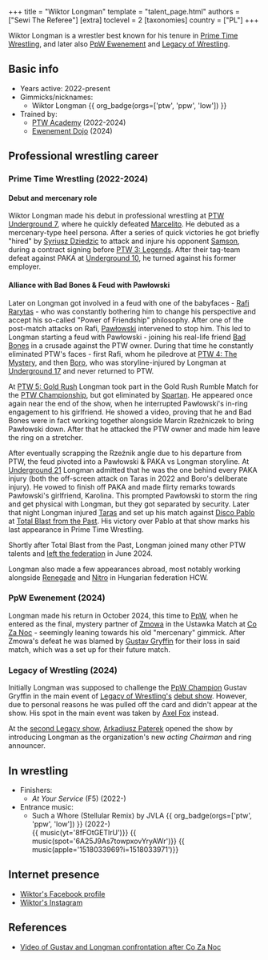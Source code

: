 +++
title = "Wiktor Longman"
template = "talent_page.html"
authors = ["Sewi The Referee"]
[extra]
toclevel = 2
[taxonomies]
country = ["PL"]
+++

Wiktor Longman is a wrestler best known for his tenure in [Prime Time Wrestling](@/o/ptw.md), and later also [PpW Ewenement](@/o/ppw.md) and [Legacy of Wrestling](@/o/low.md).

## Basic info

* Years active: 2022-present
* Gimmicks/nicknames:
  - Wiktor Longman {{ org_badge(orgs=['ptw', 'ppw', 'low']) }}
* Trained by:
  - [PTW Academy](@/o/ptw-academy.md) (2022-2024)
  - [Ewenement Dojo](@/o/ewenement-dojo.md) (2024)

## Professional wrestling career

### Prime Time Wrestling (2022-2024)

#### Debut and mercenary role

Wiktor Longman made his debut in professional wrestling at [PTW Underground 7](@/e/ptw/2022-08-28-ptw-underground-7.md), where he quickly defeated [Marcelito](@/w/marcelito.md). He debuted as a mercenary-type heel persona. After a series of quick victories he got briefly "hired" by [Syriusz Dziedzic](@/w/dziedzic.md) to attack and injure his opponent [Samson](@/w/samson.md), during a contract signing before [PTW 3: Legends](@/e/ptw/2022-11-26-ptw-3-legends.md). After their tag-team defeat against PAKA at [Underground 10](@/e/ptw/2023-01-28-ptw-underground-10.md), he turned against his former employer.

#### Alliance with Bad Bones & Feud with Pawłowski

Later on Longman got involved in a feud with one of the babyfaces - [Rafi Rarytas](@/w/rafi.md) - who was constantly bothering him to change his perspective and accept his so-called "Power of Friendship" philosophy. After one of the post-match attacks on Rafi, [Pawłowski](@/w/pan-pawlowski.md) intervened to stop him. This led to Longman starting a feud with Pawłowski - joining his real-life friend [Bad Bones](@/w/bad-bones.md) in a crusade against the PTW owner. During that time he constantly eliminated PTW's faces - first Rafi, whom he piledrove at [PTW 4: The Mystery](@/e/ptw/2023-06-25-ptw-4-mystery.md), and then [Boro](@/w/boro.md), who was storyline-injured by Longman at [Underground 17](@/e/ptw/2023-09-03-ptw-underground-17.md) and never returned to PTW.

At [PTW 5: Gold Rush](@/e/ptw/2024-02-03-ptw-5-gold-rush.md) Longman took part in the Gold Rush Rumble Match for the [PTW Championship](@/c/ptw-championship.md), but got eliminated by [Spartan](@/w/spartan.md). He appeared once again near the end of the show, when he interrupted Pawłowski's in-ring engagement to his girlfriend. He showed a video, proving that he and Bad Bones were in fact working together alongside Marcin Rzeźniczek to bring Pawłowski down. After that he attacked the PTW owner and made him leave the ring on a stretcher.

After eventually scrapping the Rzeźnik angle due to his departure from PTW, the feud pivoted into a Pawłowski & PAKA vs Longman storyline. At [Underground 21](@/e/ptw/2024-04-13-ptw-underground-21.md) Longman admitted that he was the one behind every PAKA injury (both the off-screen attack on Taras in 2022 and Boro's deliberate injury). He vowed to finish off PAKA and made flirty remarks towards Pawłowski's girlfriend, Karolina. This prompted Pawłowski to storm the ring and get physical with Longman, but they got separated by security. Later that night Longman injured [Taras](@/w/taras.md) and set up his match against [Disco Pablo](@/w/disco-pablo.md) at [Total Blast from the Past](@/e/ptw/2024-05-11-ptw-6.md). His victory over Pablo at that show marks his last appearance in Prime Time Wrestling.

Shortly after Total Blast from the Past, Longman joined many other PTW talents and [left the federation](@/a/ptw-exits.md) in June 2024.

Longman also made a few appearances abroad, most notably working alongside [Renegade](@/w/renegade.md) and [Nitro](@/w/nitro.md) in Hungarian federation HCW.

### PpW Ewenement (2024)

Longman made his return in October 2024, this time to [PpW](@/o/ppw.md), when he entered as the final, mystery partner of [Zmowa](@/a/zmowa.md) in the Ustawka Match at [Co Za Noc](@/e/ppw/2024-10-26-ppw-co-za-noc.md) - seemingly leaning towards his old "mercenary" gimmick. After Zmowa's defeat he was blamed by [Gustav Gryffin](@/w/gustav-gryffin.md) for their loss in said match, which was a set up for their future match.

### Legacy of Wrestling (2024)

Initially Longman was supposed to challenge the [PpW Champion](@/c/ppw-championship.md) Gustav Gryffin in the main event of [Legacy of Wrestling's](@/o/low.md) [debut show](@/e/low/2024-12-01-low-1.md). However, due to personal reasons he was pulled off the card and didn't appear at the show. His spot in the main event was taken by [Axel Fox](@/w/axel-fox.md) instead.

At the [second Legacy show](@/e/low/2025-04-06-low-2.md), [Arkadiusz Paterek](@/w/arek-paterek.md) opened the show by introducing Longman as the organization's new _acting Chairman_ and ring announcer.

## In wrestling

* Finishers:
  - _At Your Service_ (F5) (2022-)
* Entrance music:
  - Such a Whore (Stellular Remix) by JVLA
 {{ org_badge(orgs=['ptw', 'ppw', 'low']) }} (2022-) <br>
 {{ music(yt='8fFOtGETlrU')}}
 {{ music(spot='6A25J9As7towpxovYryAWr')}}
 {{ music(apple='1518033969?i=1518033971')}}

## Internet presence

* [Wiktor's Facebook profile](https://www.facebook.com/WiktorLongman)
* [Wiktor's Instagram](https://www.instagram.com/longman_pw)

## References

* [Video of Gustav and Longman confrontation after Co Za Noc](https://www.facebook.com/share/r/15apExpzsV/)
